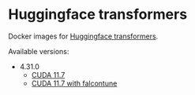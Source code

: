 # Huggingface transformers

Docker images for [Huggingface transformers](https://github.com/huggingface/transformers).

Available versions:

* 4.31.0
  * [CUDA 11.7](4.31.0_cuda11.7)
  * [CUDA 11.7 with falcontune](4.31.0_cuda11.7_falcontune_20230618)

